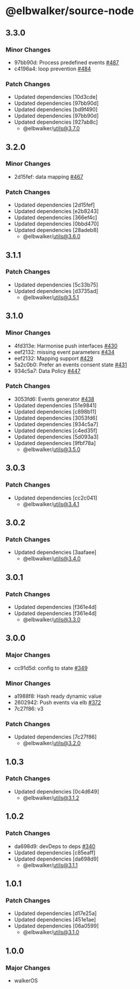# @elbwalker/source-node

## 3.3.0

### Minor Changes

- 97bb90d: Process predefined events
  [#487](https://github.com/elbwalker/walkerOS/issues/487)
- c4196a4: loop prevention
  [#484](https://github.com/elbwalker/walkerOS/issues/484)

### Patch Changes

- Updated dependencies [10d3cde]
- Updated dependencies [97bb90d]
- Updated dependencies [bd9f490]
- Updated dependencies [97bb90d]
- Updated dependencies [927ab8c]
  - @elbwalker/utils@3.7.0

## 3.2.0

### Minor Changes

- 2d15fef: data mapping [#467](https://github.com/elbwalker/walkerOS/issues/467)

### Patch Changes

- Updated dependencies [2d15fef]
- Updated dependencies [e2b8243]
- Updated dependencies [366ef4c]
- Updated dependencies [0bbd470]
- Updated dependencies [28adeb8]
  - @elbwalker/utils@3.6.0

## 3.1.1

### Patch Changes

- Updated dependencies [5c33b75]
- Updated dependencies [d3735ad]
  - @elbwalker/utils@3.5.1

## 3.1.0

### Minor Changes

- 4fd313e: Harmonise push interfaces
  [#430](https://github.com/elbwalker/walkerOS/issues/430)
- eef2132: missing event parameters
  [#434](https://github.com/elbwalker/walkerOS/issues/434)
- eef2132: Mapping support
  [#429](https://github.com/elbwalker/walkerOS/issues/429)
- 5a2c0b0: Prefer an events consent state
  [#431](https://github.com/elbwalker/walkerOS/issues/431)
- 934c5a7: Data Policy [#447](https://github.com/elbwalker/walkerOS/issues/447)

### Patch Changes

- 3053fd6: Events generator
  [#438](https://github.com/elbwalker/walkerOS/issues/438)
- Updated dependencies [51e9841]
- Updated dependencies [c898b11]
- Updated dependencies [3053fd6]
- Updated dependencies [934c5a7]
- Updated dependencies [c4ed35f]
- Updated dependencies [5d093a3]
- Updated dependencies [9fbf78a]
  - @elbwalker/utils@3.5.0

## 3.0.3

### Patch Changes

- Updated dependencies [cc2c041]
  - @elbwalker/utils@3.4.1

## 3.0.2

### Patch Changes

- Updated dependencies [3aafaee]
  - @elbwalker/utils@3.4.0

## 3.0.1

### Patch Changes

- Updated dependencies [f361e4d]
- Updated dependencies [f361e4d]
  - @elbwalker/utils@3.3.0

## 3.0.0

### Major Changes

- cc91d5d: config to state
  [#349](https://github.com/elbwalker/walkerOS/issues/349)

### Minor Changes

- a1988f8: Hash ready dynamic value
- 2602942: Push events via elb
  [#372](https://github.com/elbwalker/walkerOS/issues/372)
- 7c27f86: v3

### Patch Changes

- Updated dependencies [7c27f86]
  - @elbwalker/utils@3.2.0

## 1.0.3

### Patch Changes

- Updated dependencies [0c4d649]
  - @elbwalker/utils@3.1.2

## 1.0.2

### Patch Changes

- da698d9: devDeps to deps
  [#340](https://github.com/elbwalker/walkerOS/issues/340)
- Updated dependencies [c85eaff]
- Updated dependencies [da698d9]
  - @elbwalker/utils@3.1.1

## 1.0.1

### Patch Changes

- Updated dependencies [d17e25a]
- Updated dependencies [451e1ae]
- Updated dependencies [06a0599]
  - @elbwalker/utils@3.1.0

## 1.0.0

### Major Changes

- walkerOS

